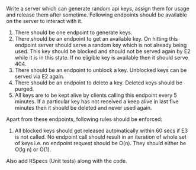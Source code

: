 Write a server which can generate random api keys, assign them for usage and release them after sometime. Following endpoints should be available on the server to interact with it.
1. There should be one endpoint to generate keys.
2. There should be an endpoint to get an available key. On hitting this endpoint server should serve a random key which is not already being used. This key should be blocked and should not be served again by E2 while it is in this state. If no eligible key is available then it should serve 404.
3. There should be an endpoint to unblock a key. Unblocked keys can be served via E2 again.
4. There should be an endpoint to delete a key. Deleted keys should be purged.
5. All keys are to be kept alive by clients calling this endpoint every 5 minutes. If a particular key has not received a keep alive in last five minutes then it should be deleted and never used again.

Apart from these endpoints, following rules should be enforced:
1. All blocked keys should get released automatically within 60 secs if E3 is not called.
No endpoint call should result in an iteration of whole set of keys i.e. no endpoint request should be O(n). They should either be O(lg n) or O(1).

Also add RSpecs (Unit tests) along with the code.
